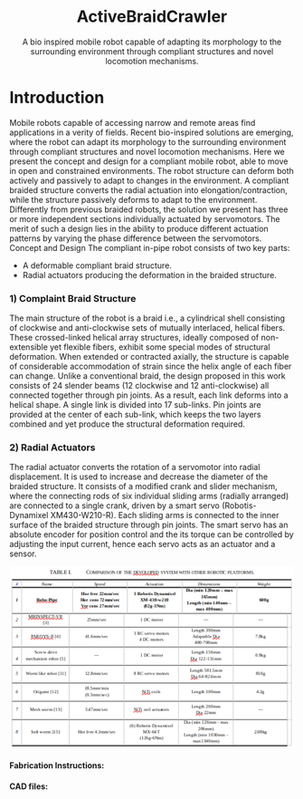<h1 align="center">ActiveBraidCrawler</h1>
<p align="center">
A bio inspired mobile robot capable of adapting its morphology to the surrounding environment through compliant structures and novel locomotion mechanisms. 
</p>

# Introduction
Mobile robots capable of accessing narrow and remote areas find applications in a verity of fields. Recent bio-inspired solutions are emerging, where the robot can adapt its morphology to the surrounding environment through compliant structures and novel locomotion mechanisms. 
Here we present the concept and design for a compliant mobile robot, able to move in open and constrained environments. The robot structure can deform both actively and passively to adapt to changes in the environment. A compliant braided structure converts the radial actuation into elongation/contraction, while the structure passively deforms to adapt to the environment. Differently from previous braided robots, the solution we present has three or more independent sections individually actuated by servomotors. The merit of such a design lies in the ability to produce different actuation patterns by varying the phase difference between the servomotors.
Concept and Design
The compliant in-pipe robot consists of two key parts: 
* A deformable compliant braid structure. 
* Radial actuators producing the deformation in the braided structure.
<h3 align="left">1) Complaint Braid Structure</h3>
The main structure of the robot is a braid i.e., a cylindrical shell consisting of clockwise and anti-clockwise sets of mutually interlaced, helical fibers. These crossed-linked helical array structures, ideally composed of non-extensible yet flexible fibers, exhibit some special modes of structural deformation. When extended or contracted axially, the structure is capable of considerable accommodation of strain since the helix angle of each fiber can change. Unlike a conventional braid, the design proposed in this work consists of 24 slender beams (12 clockwise and 12 anti-clockwise) all connected together through pin joints. As a result, each link deforms into a helical shape. A single link is divided into 17 sub-links. Pin joints are provided at the center of each sub-link, which keeps the two layers combined and yet produce the structural deformation required.  
<h3 align="left">2)	Radial Actuators</h3>
The radial actuator converts the rotation of a servomotor into radial displacement. It is used to increase and decrease the diameter of the braided structure. It consists of a modified crank and slider mechanism, where the connecting rods of six individual sliding arms (radially arranged) are connected to a single crank, driven by a smart servo (Robotis-Dynamixel XM430-W210-R). Each sliding arms is connected to the inner surface of the braided structure through pin joints. The smart servo has an absolute encoder for position control and the its torque can be controlled by adjusting the input current, hence each servo acts as an actuator and a sensor.
<p align="center">
    <img width="500" src="https://github.com/ActiveBraid/ActiveBraidCrawler/blob/main/Image/Table%201.png" alt="">
</p>
<h4 align="left">Fabrication Instructions:</h4>
<h4 align="left">CAD files:</h4>
